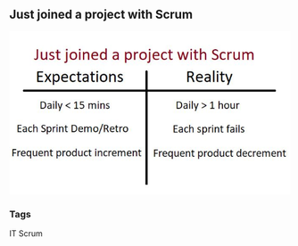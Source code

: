 ## Just joined a project with Scrum

<img src="./Images/JoinedProjectWithScrum.jpg" alt="JoinedProjectWithScrum" />

### Tags
IT Scrum